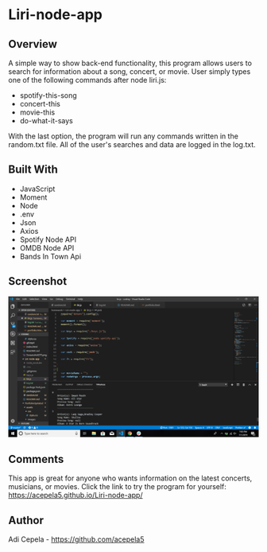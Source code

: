 # Liri-node-app

## Overview

A simple way to show back-end functionality, this program allows users to search for information about a song, concert, 
or movie. User simply types one of the following commands after node liri.js:
- spotify-this-song
- concert-this
- movie-this
- do-what-it-says

With the last option, the program will run any commands written in the random.txt file. All of the user's searches and data are logged in the log.txt.

## Built With

- JavaScript
- Moment
- Node
- .env
- Json
- Axios
- Spotify Node API
- OMDB Node API
- Bands In Town Api
## Screenshot

![](/Screenshot(39).png)


## Comments

This app is great for anyone who wants information on the latest concerts, musicians, or movies. 
Click the link to try the program for yourself:
https://acepela5.github.io/Liri-node-app/

## Author

Adi Cepela - https://github.com/acepela5


